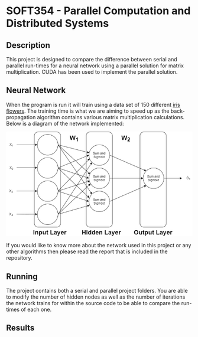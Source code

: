# SOFT354 - Parallel Computation and Distributed Systems
## Description
This project is designed to compare the difference between serial and parallel run-times for a neural network using a parallel solution for matrix multiplication. CUDA has been used to implement the parallel solution.

## Neural Network
When the program is run it will train using a data set of 150 different [iris flowers](https://github.com/danthick/SOFT354/blob/master/iris-original.csv). The training time is what we are aiming to speed up as the back-propagation algorithm contains various matrix multiplication calculations. Below is a diagram of the network implemented:

![Neural Network Diagram](https://raw.githubusercontent.com/danthick/SOFT354/master/Exported%20Files/Neural%20Network%20-%20Updated.png?token=AGB2MEZDLZKGYNEM5EHY23S6JKSYO)

If you would like to know more about the network used in this project or any other algorithms then please read the report that is included in the repository.

## Running
The project contains both a serial and parallel project folders. You are able to modify the number of hidden nodes as well as the number of iterations the network trains for within the source code to be able to compare the run-times of each one.

## Results